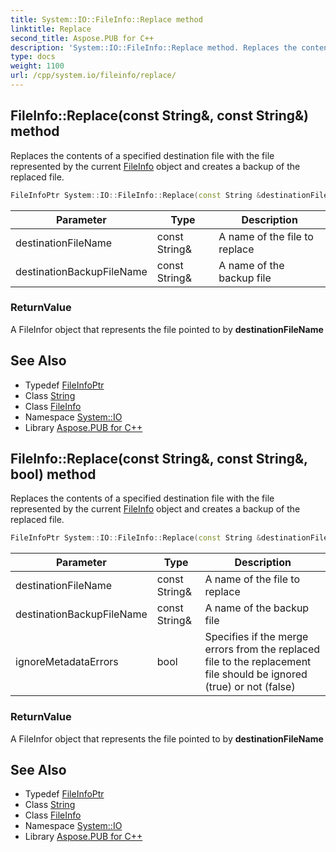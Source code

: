 ```yaml
---
title: System::IO::FileInfo::Replace method
linktitle: Replace
second_title: Aspose.PUB for C++
description: 'System::IO::FileInfo::Replace method. Replaces the contents of a specified destination file with the file represented by the current FileInfo object and creates a backup of the replaced file in C++.'
type: docs
weight: 1100
url: /cpp/system.io/fileinfo/replace/
---
```

## FileInfo::Replace(const String\&, const String\&) method


Replaces the contents of a specified destination file with the file represented by the current [FileInfo](../) object and creates a backup of the replaced file.

```cpp
FileInfoPtr System::IO::FileInfo::Replace(const String &destinationFileName, const String &destinationBackupFileName)
```


| Parameter | Type | Description |
| --- | --- | --- |
| destinationFileName | const String\& | A name of the file to replace |
| destinationBackupFileName | const String\& | A name of the backup file |

### ReturnValue

A FileInfor object that represents the file pointed to by **destinationFileName**

## See Also

* Typedef [FileInfoPtr](../../../system/fileinfoptr/)
* Class [String](../../../system/string/)
* Class [FileInfo](../)
* Namespace [System::IO](../../)
* Library [Aspose.PUB for C++](../../../)
## FileInfo::Replace(const String\&, const String\&, bool) method


Replaces the contents of a specified destination file with the file represented by the current [FileInfo](../) object and creates a backup of the replaced file.

```cpp
FileInfoPtr System::IO::FileInfo::Replace(const String &destinationFileName, const String &destinationBackupFileName, bool ignoreMetadataErrors)
```


| Parameter | Type | Description |
| --- | --- | --- |
| destinationFileName | const String\& | A name of the file to replace |
| destinationBackupFileName | const String\& | A name of the backup file |
| ignoreMetadataErrors | bool | Specifies if the merge errors from the replaced file to the replacement file should be ignored (true) or not (false) |

### ReturnValue

A FileInfor object that represents the file pointed to by **destinationFileName**

## See Also

* Typedef [FileInfoPtr](../../../system/fileinfoptr/)
* Class [String](../../../system/string/)
* Class [FileInfo](../)
* Namespace [System::IO](../../)
* Library [Aspose.PUB for C++](../../../)
